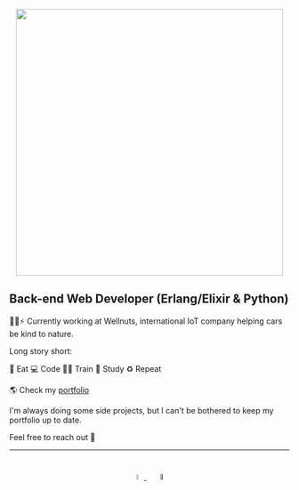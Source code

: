 <p align="center">
  <img src="https://github.com/VladoPlavsic/VladoPlavsic/assets/56084385/648a4cd4-3178-4bac-bd4d-03c440282191" style="width: 50vw;"/>
</p>


## Back-end Web Developer (Erlang/Elixir & Python)

🔋🚗⚡ Currently working at Wellnuts, international IoT company helping cars be kind to nature. 

Long story short:

🥑 Eat 💻 Code 💪🏽 Train 🌱 Study ♻️ Repeat


🌎 Check my [portfolio](https://www.linkedin.com/in/vlado-plavsic-197b98202)

I'm always doing some side projects, but I can't be bothered to keep my portfolio up to date. 

Feel free to reach out 💬
<!--
**vladoplavsic/vladoplavsic** is a ✨ _special_ ✨ repository because its `README.md` (this file) appears on your GitHub profile.

Here are some ideas to get you started:

- 🔭 I’m currently working on ...
- 🌱 I’m currently learning ...
- 👯 I’m looking to collaborate on ...
- 🤔 I’m looking for help with ...

- 💬 Ask me about ...

- 📫 How to reach me: ...
- 😄 Pronouns: ...
- ⚡ Fun fact: ...
-->

* * * * *

<div align="center" style="padding: 25px 0;" max-height="10vh">
     <a href="https://www.linkedin.com/in/vlado-plavsic-197b98202/">
        <img src="https://github.com/VladoPlavsic/VladoPlavsic/assets/56084385/cfefbff0-2feb-4648-a329-ff677075b515" style="width: 5%" alt="Connect on Linkedin">
     </a> &#160 &#160
    <a href="https://instagram.com/laplacoidvvs">
        <img src="https://github.com/VladoPlavsic/VladoPlavsic/assets/56084385/2e081fc3-3df6-4fd3-b5bc-498bdad9064d" style="width: 5%; -webkit-filter: invert(.75); filter: invert(.75);" alt="Follow me on instagram">
    </a>
</div>
